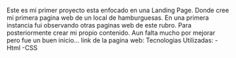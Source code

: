 Este es mi primer proyecto esta enfocado en una Landing Page.
Donde cree mi primera pagina web de un local de hamburguesas.
En una primera instancia fui observando otras paginas web de este rubro.
Para posteriormente crear mi propio contenido.
Aun falta mucho por mejorar pero fue un buen inicio...
link de la pagina web: 
Tecnologias Utilizadas:
-Html
-CSS
